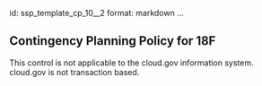 id: ssp_template_cp_10__2
format: markdown
...
## Contingency Planning Policy for 18F

This control is not applicable to the cloud.gov information system. cloud.gov is not transaction based.
